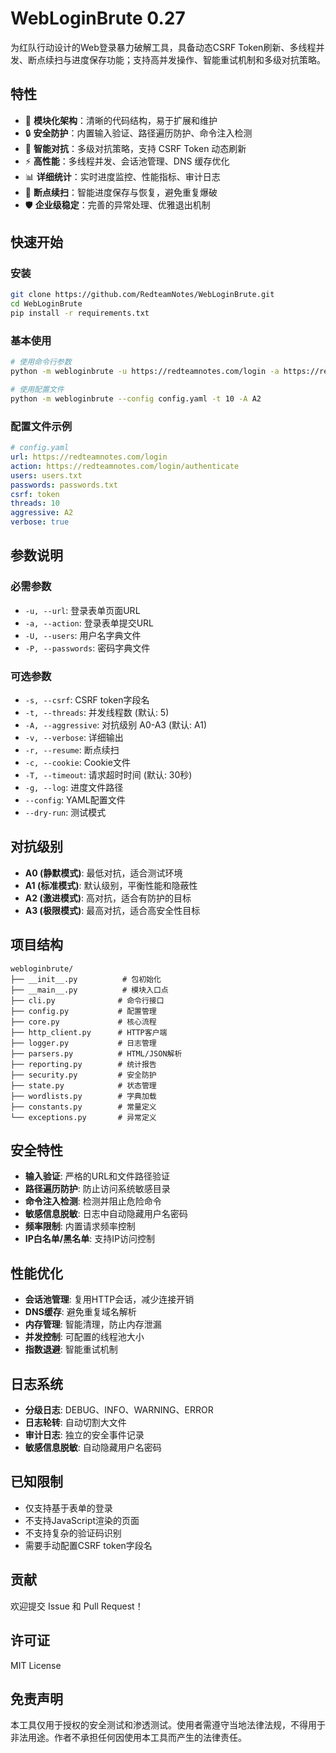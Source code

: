 # WebLoginBrute 0.27

为红队行动设计的Web登录暴力破解工具，具备动态CSRF Token刷新、多线程并发、断点续扫与进度保存功能；支持高并发操作、智能重试机制和多级对抗策略。

## 特性

- 🚀 **模块化架构**：清晰的代码结构，易于扩展和维护
- 🔒 **安全防护**：内置输入验证、路径遍历防护、命令注入检测
- 🎯 **智能对抗**：多级对抗策略，支持 CSRF Token 动态刷新
- ⚡ **高性能**：多线程并发、会话池管理、DNS 缓存优化
- 📊 **详细统计**：实时进度监控、性能指标、审计日志
- 🔄 **断点续扫**：智能进度保存与恢复，避免重复爆破
- 🛡️ **企业级稳定**：完善的异常处理、优雅退出机制

## 快速开始

### 安装

```bash
git clone https://github.com/RedteamNotes/WebLoginBrute.git
cd WebLoginBrute
pip install -r requirements.txt
```

### 基本使用

```bash
# 使用命令行参数
python -m webloginbrute -u https://redteamnotes.com/login -a https://redteamnotes.com/login/authenticate -U users.txt -P passwords.txt -t 10 -v

# 使用配置文件
python -m webloginbrute --config config.yaml -t 10 -A A2
```

### 配置文件示例

```yaml
# config.yaml
url: https://redteamnotes.com/login
action: https://redteamnotes.com/login/authenticate
users: users.txt
passwords: passwords.txt
csrf: token
threads: 10
aggressive: A2
verbose: true
```

## 参数说明

### 必需参数
- `-u, --url`: 登录表单页面URL
- `-a, --action`: 登录表单提交URL  
- `-U, --users`: 用户名字典文件
- `-P, --passwords`: 密码字典文件

### 可选参数
- `-s, --csrf`: CSRF token字段名
- `-t, --threads`: 并发线程数 (默认: 5)
- `-A, --aggressive`: 对抗级别 A0-A3 (默认: A1)
- `-v, --verbose`: 详细输出
- `-r, --resume`: 断点续扫
- `-c, --cookie`: Cookie文件
- `-T, --timeout`: 请求超时时间 (默认: 30秒)
- `-g, --log`: 进度文件路径
- `--config`: YAML配置文件
- `--dry-run`: 测试模式

## 对抗级别

- **A0 (静默模式)**: 最低对抗，适合测试环境
- **A1 (标准模式)**: 默认级别，平衡性能和隐蔽性
- **A2 (激进模式)**: 高对抗，适合有防护的目标
- **A3 (极限模式)**: 最高对抗，适合高安全性目标

## 项目结构

```
webloginbrute/
├── __init__.py          # 包初始化
├── __main__.py          # 模块入口点
├── cli.py              # 命令行接口
├── config.py           # 配置管理
├── core.py             # 核心流程
├── http_client.py      # HTTP客户端
├── logger.py           # 日志管理
├── parsers.py          # HTML/JSON解析
├── reporting.py        # 统计报告
├── security.py         # 安全防护
├── state.py            # 状态管理
├── wordlists.py        # 字典加载
├── constants.py        # 常量定义
└── exceptions.py       # 异常定义
```

## 安全特性

- **输入验证**: 严格的URL和文件路径验证
- **路径遍历防护**: 防止访问系统敏感目录
- **命令注入检测**: 检测并阻止危险命令
- **敏感信息脱敏**: 日志中自动隐藏用户名密码
- **频率限制**: 内置请求频率控制
- **IP白名单/黑名单**: 支持IP访问控制

## 性能优化

- **会话池管理**: 复用HTTP会话，减少连接开销
- **DNS缓存**: 避免重复域名解析
- **内存管理**: 智能清理，防止内存泄漏
- **并发控制**: 可配置的线程池大小
- **指数退避**: 智能重试机制

## 日志系统

- **分级日志**: DEBUG、INFO、WARNING、ERROR
- **日志轮转**: 自动切割大文件
- **审计日志**: 独立的安全事件记录
- **敏感信息脱敏**: 自动隐藏用户名密码

## 已知限制

- 仅支持基于表单的登录
- 不支持JavaScript渲染的页面
- 不支持复杂的验证码识别
- 需要手动配置CSRF token字段名

## 贡献

欢迎提交 Issue 和 Pull Request！

## 许可证

MIT License

## 免责声明

本工具仅用于授权的安全测试和渗透测试。使用者需遵守当地法律法规，不得用于非法用途。作者不承担任何因使用本工具而产生的法律责任。
